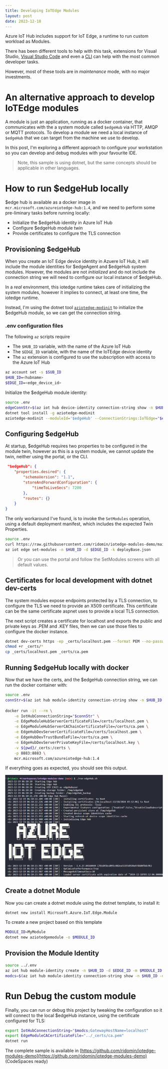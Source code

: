 ```yaml
---
title: Developing IoTEdge Modules
layout: post
date: 2023-12-18
---
```


Azure IoT Hub includes support for IoT Edge, a runtime to run custom workload as Modules.

There has been different tools to help with this task, extensions for Visual Studio, [Visual Studio Code](https://learn.microsoft.com/en-us/azure/iot-edge/debug-module-vs-code?view=iotedge-1.4&tabs=c&pivots=iotedge-dev-ext) and even a [CLI](https://learn.microsoft.com/en-us/azure/iot-edge/debug-module-vs-code?view=iotedge-1.4&tabs=c&pivots=iotedge-dev-cli) can help with the most common developer tasks. 

However, most of these tools are in _maintenance_ mode, with no major investments.

# An alternative approach to develop IoTEdge modules

A module is just an application, running as a docker container, that communicates with the a system module called `$edgeHub` via HTTP, AMQP or MQTT protocols. To develop a module we need a local instance of `$edgeHub` that we can target from the machine we use to develop.

In this post, I'm exploring a different approach to configure your workstation so you can develop and debug modules with your favourite IDE.

> Note, this sample is using dotnet, but the same concepts should be applicable in other languages.

# How to run $edgeHub locally

$edge hub is available as a docker image in `mcr.microsoft.com/azureiotedge-hub:1.4`, and we need to perform some pre-liminary tasks before running locally: 

- Initialize the $edgeHub  identity in Azure IoT Hub
- Configure $edgeHub module twin
- Provide certificates to configure the TLS connection

## Provisioning $edgeHub

When you create an IoT Edge device identity in Azuere IoT Hub, it will include the module identities for $edgeAgent and $edgeHub system modules. However, the modules are not _initialized_ and do not include the connection string we will need to configure our local instance of $edgeHub. 

In a _real_ environment, this iotedge runtime takes care of initializing the system modules, however it implies to connect, at least one time, the iotedge runtime.

Instead, I'm using the dotnet tool [`aziotedge-modinit`](https://www.nuget.org/packages/aziotedge-modinit) to initialize the $edgeHub module, so we can get the connection string.

### .env configuration files

The following `az` scripts require

- The `$HUB_ID` variable, with the name of the Azure IoT Hub
- The `$EDGE_ID` variable, with the name of the IoTEdge device identity
- The `az` extension is configured to use the subscription with access to the Azure IoT Hub

```bash
az account set -s $SUB_ID
$HUB_ID=<hubname>
$EDGE_ID=<edge_device_id>
```

Initialize the $edgeHub module identity:

```bash
source .env
edgeConnStr=$(az iot hub device-identity connection-string show -n $HUB_ID -d $EDGE_ID  -o tsv)
dotnet tool install -g aziotedge-modinit
aziotedge-modinit --moduleId='$edgeHub' --ConnectionStrings:IoTEdge="$edgeConnStr"
```

## Configuring $edgeHub

At startup, $edgeHub requires two properties to be configured in the module twin, however as this is a system module, we cannot update the twin, neither using the portal, or the CLI. 

```json
 "$edgeHub": {
    "properties.desired": {
        "schemaVersion": "1.1",
        "storeAndForwardConfiguration": {
            "timeToLiveSecs": 7200
        },
        "routes": {}
    }
}
```

The only workaround I've found, is to invoke the `SetModules` operation, using a default deployment manifest, which includes the expected Twin Properties.

```bash
source .env
curl https://raw.githubusercontent.com/ridomin/iotedge-modules-demo/main/deployBase.json -o deployBase.json
az iot edge set-modules -n $HUB_ID -d $EDGE_ID -k deployBase.json
```

> Or you can use the portal and follow the SetModules screens with all default values.  

## Certificates for local development with dotnet dev-certs

The system modules expose endpoints protected by a TLS connection, to configure the TLS we need to provide an X509 certificate. This certificate can be the same certificate aspnet uses to provide a local TLS connection.

The next script creates a certificate for localhost and exports the public and private keys as .PEM and .KEY files, then we can use those files to configure the docker instance.

```bash
dotnet dev-certs https -ep _certs/localhost.pem --format PEM --no-password
chmod +r _certs/*
cp _certs/localhost.pem _certs/ca.pem
```

## Running $edgeHub locally with docker

Now that we have the certs, and the $edgeHub connection string, we can run the docker container with:

```bash
source .env
connStr=$(az iot hub module-identity connection-string show -n $HUB_ID -d $EDGE_ID -m '$edgeHub' --query connectionString -o tsv)

docker run -it --rm \
    -e IotHubConnectionString="$connStr" \
    -e EdgeModuleHubServerCertificateFile=/certs/localhost.pem \
    -e EdgeModuleHubServerCAChainCertificateFile=/certs/ca.pem \
    -e EdgeHubDevServerCertificateFile=/certs/localhost.pem \
    -e EdgeHubDevTrustBundleFile=/certs/ca.pem \
    -e EdgeHubDevServerPrivateKeyFile=/certs/localhost.key \
    -v ${pwd}/_certs:/certs \
    -p 8883:8883 \
    mcr.microsoft.com/azureiotedge-hub:1.4
```

If everything goes as expected, you should see this output.

![edgeHubScreen](../assets/edgehub_screen.png)

## Create a dotnet Module

Now you can create a dotnet module using the dotnet template, to install it:

```bash
dotnet new install Microsoft.Azure.IoT.Edge.Module
```

To create a new project based on this template

```bash
MODULE_ID=MyModule
dotnet new aziotedgemodule -o $MODULE_ID
```

## Provision the Module Identity

```bash
source ../.env
az iot hub module-identity create -n $HUB_ID -d $EDGE_ID -m $MODULE_ID
modcs=$(az iot hub module-identity connection-string show -n $HUB_ID -d $EDGE_ID -m ModuleA -o tsv)
```

# Run Debug the custom module

Finally, you can run or debug this project by tweaking the configuration so it will connect to the local $edgeHub instance, using the certificate configured for TLS:

```bash
export IotHubConnectionString="$modcs;GatewayHostName=localhost"
export EdgeModuleCACertificateFile="../_certs/ca.pem"
dotnet run
```

The complete sample is available in [https://github.com/ridomin/iotedge-modules-demo](https://github.com/ridomin/iotedge-modules-demo) (CodeSpaces ready)